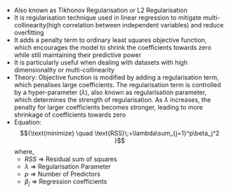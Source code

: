 - Also known as Tikhonov Regularisation or L2 Regularisation
- It is regularisation technique used in linear regression to mitigate multi-collinearity(high correlation between independent variables) and reduce overfitting
- It adds a penalty term to ordinary least squares objective function, which encourages the model to shrink the coefficients towards zero while still maintaining their predictive power
- It is particularly useful when dealing with datasets with high dimensionality or multi-collinearity
- Theory: Objective function is modified by adding a regularisation term, which penalises large coefficients. The regularisation term is controlled by a hyper-parameter ($\lambda$), also known as regularisation parameter, which determines the strength of regularisation. As $\lambda$ increases, the penalty for larger coefficients becomes stronger, leading to more shrinkage of coefficients towards zero
- Equation: $${\text{minimize} \quad \text{RSS}\;+\lambda\sum_{j=1}^p\beta_j^2 }$$ where,
	- $RSS$ => Residual sum of squares
	- $\lambda$ => Regularisation Parameter
	- $p$ => Number of Predictors
	- $\beta_j$ => Regression coefficients

